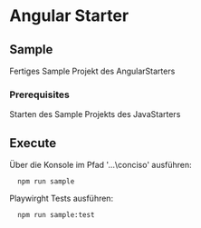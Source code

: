 # Angular Starter #

## Sample
Fertiges Sample Projekt des AngularStarters

### Prerequisites
Starten des Sample Projekts des JavaStarters

## Execute
Über die Konsole im Pfad '...\conciso' ausführen:
```shell
  npm run sample
```

Playwirght Tests ausführen:
```shell
  npm run sample:test
```